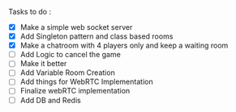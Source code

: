 Tasks to do :

- [x] Make a simple web socket server
- [x] Add Singleton pattern and class based rooms
- [x] Make a chatroom with 4 players only and keep a waiting room
- [ ] Add Logic to cancel the game
- [ ] Make it better
- [ ] Add Variable Room Creation
- [ ] Add things for WebRTC Implementation
- [ ] Finalize webRTC implementation
- [ ] Add DB and Redis
